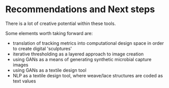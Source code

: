 # Recommendations and Next steps

There is a lot of creative potential within these tools. 

Some elements worth taking forward are:

* translation of tracking metrics into computational design space in order to create digital 'sculptures'
* iterative thresholding as a layered approach to image creation
* using GANs as a means of generating synthetic microbial capture images
* using GANs as a textile design tool
* NLP as a textile design tool, where weave/lace structures are coded as text values



